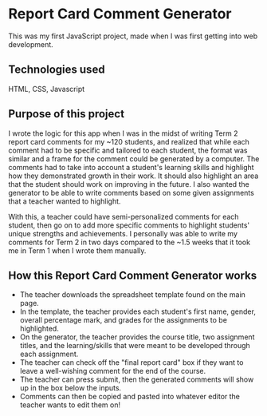 # Report Card Comment Generator

This was my first JavaScript project, made when I was first getting into web development.

## Technologies used
HTML, CSS, Javascript

## Purpose of this project

I wrote the logic for this app when I was in the midst of writing Term 2 report card comments for my ~120 students, and realized that while each comment had to be specific and tailored to each student, the format was similar and a frame for the comment could be generated by a computer. The comments had to take into account a student's learning skills and highlight how they demonstrated growth in their work. It should also highlight an area that the student should work on improving in the future. I also wanted the generator to be able to write comments based on some given assignments that a teacher wanted to highlight. 

With this, a teacher could have semi-personalized comments for each student, then go on to add more specific comments to highlight students' unique strengths and achievements. I personally was able to write my comments for Term 2 in two days compared to the ~1.5 weeks that it took me in Term 1 when I wrote them manually.

## How this Report Card Comment Generator works

- The teacher downloads the spreadsheet template found on the main page.
- In the template, the teacher provides each student's first name, gender, overall percentage mark, and grades for the assignments to be highlighted.
- On the generator, the teacher provides the course title, two assignment titles, and the learning/skills that were meant to be developed through each assignment.
- The teacher can check off the "final report card" box if they want to leave a well-wishing comment for the end of the course.
- The teacher can press submit, then the generated comments will show up in the box below the inputs.
- Comments can then be copied and pasted into whatever editor the teacher wants to edit them on!
